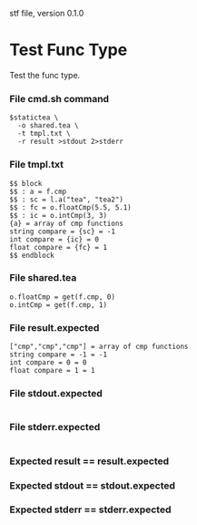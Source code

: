 stf file, version 0.1.0

# Test Func Type

Test the func type.

### File cmd.sh command

~~~
$statictea \
  -o shared.tea \
  -t tmpl.txt \
  -r result >stdout 2>stderr
~~~

### File tmpl.txt

~~~
$$ block
$$ : a = f.cmp
$$ : sc = l.a("tea", "tea2")
$$ : fc = o.floatCmp(5.5, 5.1)
$$ : ic = o.intCmp(3, 3)
{a} = array of cmp functions
string compare = {sc} = -1
int compare = {ic} = 0
float compare = {fc} = 1
$$ endblock
~~~

### File shared.tea

~~~
o.floatCmp = get(f.cmp, 0)
o.intCmp = get(f.cmp, 1)
~~~

### File result.expected

~~~
["cmp","cmp","cmp"] = array of cmp functions
string compare = -1 = -1
int compare = 0 = 0
float compare = 1 = 1
~~~

### File stdout.expected

~~~
~~~

### File stderr.expected

~~~
~~~

### Expected result == result.expected
### Expected stdout == stdout.expected
### Expected stderr == stderr.expected
